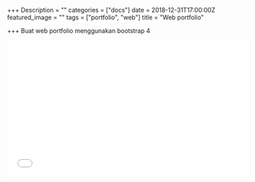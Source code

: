 +++
Description = ""
categories = ["docs"]
date = 2018-12-31T17:00:00Z
featured_image = ""
tags = ["portfolio", "web"]
title = "Web portfolio"

+++
Buat web portfolio menggunakan bootstrap 4

<iframe width="560" height="315" src="[https://www.youtube.com/embed/31en3f1Yl4Q](https://www.youtube.com/embed/31en3f1Yl4Q "https://www.youtube.com/embed/31en3f1Yl4Q")" title="YouTube video player" frameborder="0" allow="accelerometer; autoplay; clipboard-write; encrypted-media; gyroscope; picture-in-picture" allowfullscreen></iframe>